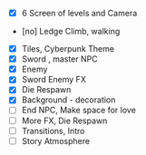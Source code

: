 - [x] 6 Screen of levels and Camera
- [no] Ledge Climb, walking
- [x] Tiles, Cyberpunk Theme
- [x] Sword , master NPC
- [x] Enemy
- [x] Sword Enemy FX
- [x] Die Respawn
- [x] Background - decoration
- [ ] End NPC, Make space for love
- [ ] More FX, Die Respawn
- [ ] Transitions, Intro
- [ ] Story Atmosphere

